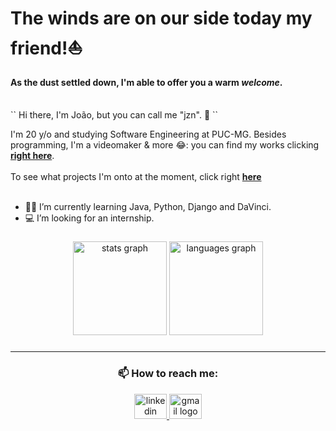 # The winds are on our side today my friend!⛵️
#### As the dust settled down, I'm able to offer you a warm *welcome*.
<br/>
``
  Hi there, I'm João, but you can call me "jzn". 👋
``

I'm 20 y/o and studying Software Engineering at PUC-MG.
Besides programming, I'm a videomaker & more 😂: you can find my works clicking [**right here**](https://beacons.ai/jzn). 
<br><br/>
To see what projects I'm onto at the moment, click right [**here**](https://github.com/stars/jvjzn/lists/working-on)
<br><br/>
- 👨‍💻 I’m currently learning Java, Python, Django and DaVinci.
- 💻 I’m looking for an internship.



###

<div align="center">
  <img src="https://github-readme-stats.vercel.app/api?username=jvjzn&hide_title=false&hide_rank=false&show_icons=true&include_all_commits=true&count_private=true&disable_animations=false&theme=gotham&locale=en&hide_border=true&order=1" height="150" alt="stats graph"/>
  <img src="https://github-readme-stats.vercel.app/api/top-langs?username=jvjzn&locale=en&hide_title=false&layout=compact&card_width=320&langs_count=5&theme=gotham&hide_border=true&order=2" height="150" alt="languages graph"/>
</div>

###
---
<h3 align="center">📫 How to reach me:</h3>

<div align="center">
<a href="https://linkedin.com/in/jvbl">
  <img src="https://raw.githubusercontent.com/maurodesouza/profile-readme-generator/master/src/assets/icons/social/linkedin/default.svg" width="52" height="40" alt="linkedin logo"/>
</a>
<a href="mailto:jovoay@gmail.com">
  <img src="https://raw.githubusercontent.com/maurodesouza/profile-readme-generator/master/src/assets/icons/social/gmail/default.svg" width="52" height="40" alt="gmail logo"/>
</a>
</div>


<!--
👁️👄👁️
-->
